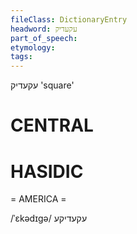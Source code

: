 ```yaml
---
fileClass: DictionaryEntry
headword: עקעדיק
part_of_speech: 
etymology: 
tags: 
---
```

עקעדיק
'square'

CENTRAL
========

HASIDIC
=======
= AMERICA = 

/ˈɛkədɪgə/ עקעדיקע